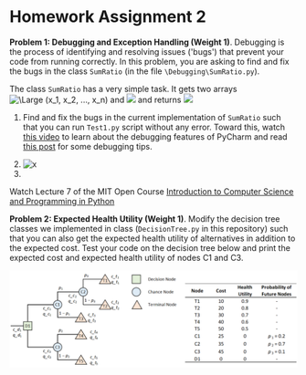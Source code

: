 # Homework Assignment 2

**Problem 1: Debugging and Exception Handling (Weight 1)**. Debugging is the process of 
identifying and resolving issues ('bugs') that prevent your code from running correctly.
In this problem, you are asking to find and fix the bugs 
in the class `SumRatio` (in the file `\Debugging\SumRatio.py`).

The class `SumRatio` has a very simple task. It gets two arrays 
<img src="https://latex.codecogs.com/svg.latex?\Large&space; (x_1, x_2, ..., x_n)" title="\Large (x_1, x_2, ..., x_n)" />
and 
<img src="https://latex.codecogs.com/svg.latex?\Large&space;(y_1, y_2, ..., y_n)" />
and returns 
<img src="https://latex.codecogs.com/svg.latex?\Large&space;(x_1/y_1, x_2/y_2, ..., x_n/y_n)."/>

1. Find and fix the bugs in the current implementation of `SumRatio` 
such that you can run `Test1.py` script without any error. 
Toward this, watch [this video](https://www.youtube.com/watch?v=QJtWxm12Eo0) 
to learn about the debugging features of PyCharm and read 
[this post](https://blog.hartleybrody.com/debugging-code-beginner/) for
some debugging tips. 

2. <img src="https://latex.codecogs.com/svg.latex? x" title="x" />


3.   

Watch Lecture 7 of the MIT Open Course
 [Introduction to Computer Science and Programming in Python](https://ocw.mit.edu/courses/electrical-engineering-and-computer-science/6-0001-introduction-to-computer-science-and-programming-in-python-fall-2016/lecture-videos/lecture-7-testing-debugging-exceptions-and-assertions/)
 

**Problem 2: Expected Health Utility (Weight 1)**. 
Modify the decision tree classes we implemented in class 
(`DecisionTree.py` in this repository) such that 
you can also get the expected health utility of alternatives in addition to 
the expected cost. Test your code on the decision tree below and 
print the expected cost and expected health utility of nodes C1 and C3. 

![Alt text](DecisionTree/DecisionTree.png?raw=true "Test")


  